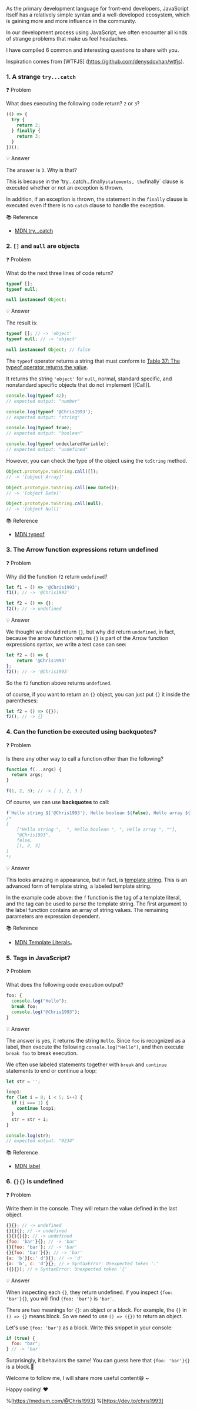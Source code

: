 As the primary development language for front-end developers, JavaScript itself has a relatively simple syntax and a well-developed ecosystem, which is gaining more and more influence in the community.

In our development process using JavaScript, we often encounter all kinds of strange problems that make us feel headaches.

I have compiled 6 common and interesting questions to share with you.

Inspiration comes from [WTFJS] (https://github.com/denysdovhan/wtfjs).

### 1. A strange `try...catch`

❓ Problem

What does executing the following code return? `2` or `3`?

```javascript
(() => {
  try {
    return 2;
  } finally {
    return 3;
  }
})();
```

💡 Answer

The answer is `3`. Why is that?

This is because in the 'try...catch...finally` statements, the `finally` clause is executed whether or not an exception is thrown.

In addition, if an exception is thrown, the statement in the `finally` clause is executed even if there is no `catch` clause to handle the exception.

📚 Reference

- [MDN try...catch](https://developer.mozilla.org/en-US/docs/Web/JavaScript/Reference/Statements/try...catch)

### 2. `[]` and `null` are objects

❓ Problem

What do the next three lines of code return?

```javascript
typeof [];
typeof null;

null instanceof Object;
```

💡 Answer

The result is:

```javascript
typeof []; // -> 'object'
typeof null; // -> 'object'

null instanceof Object; // false
```

The `typeof` operator returns a string that must conform to [Table 37: The typeof operator returns the value](https://262.ecma-international.org/12.0/#table-typeof-operator-results).

It returns the string `'object'` for `null`, normal, standard specific, and nonstandard specific objects that do not implement [[Call]].

```javascript
console.log(typeof 42);
// expected output: "number"

console.log(typeof '@Chris1993');
// expected output: "string"

console.log(typeof true);
// expected output: "boolean"

console.log(typeof undeclaredVariable);
// expected output: "undefined"
```

However, you can check the type of the object using the `toString` method.

```javascript
Object.prototype.toString.call([]);
// -> '[object Array]'

Object.prototype.toString.call(new Date());
// -> '[object Date]'

Object.prototype.toString.call(null);
// -> '[object Null]'
```

📚 Reference

- [MDN typeof](https://developer.mozilla.org/en-US/docs/Web/JavaScript/Reference/Operators/typeof)

### 3. The Arrow function expressions return undefined

❓ Problem

Why did the function `f2` return `undefined`?

```javascript
let f1 = () => '@Chris1993';
f1(); // -> '@Chris1993'

let f2 = () => {};
f2(); // -> undefined
```

💡 Answer

We thought we should return `{}`, but why did return `undefined`, in fact, because the arrow function returns `{}` is part of the Arrow function expressions syntax, we write a test case can see:

```javascript
let f2 = () => {
    return '@Chris1993'
};
f2(); // -> '@Chris1993'
```

So the `f2` function above returns `undefined`.

of course, if you want to return an `{}` object, you can just put `{}` it inside the parentheses:

```javascript
let f2 = () => ({});
f2(); // -> {}
```

### 4. Can the function be executed using backquotes?

❓ Problem

Is there any other way to call a function other than the following?

```javascript
function f(...args) {
  return args;
}

f(1, 2, 3); // -> [ 1, 2, 3 ]
```

Of course, we can use **backquotes** to call:

```javascript
f`Hello string ${'@Chris1993'}, Hello boolean ${false}, Hello array ${[1, 2, 3]}`;
/*
[
    ["Hello string ",  ", Hello boolean ", ", Hello array ", ""],
    "@Chris1993",
    false,
    [1, 2, 3]
]
*/
```

💡 Answer

This looks amazing in appearance, but in fact, is [template string](https://developer.mozilla.org/en-US/docs/Web/JavaScript/Reference/Template_literals). This is an advanced form of template string, a labeled template string.

In the example code above: the `f` function is the tag of a template literal, and the tag can be used to parse the template string. The first argument to the label function contains an array of string values. The remaining parameters are expression dependent.

📚 Reference

- [MDN Template Literals](https://developer.mozilla.org/en-US/docs/Web/JavaScript/Reference/Template_literals)。

### 5. Tags in JavaScript?

❓ Problem

What does the following code execution output?

```javascript
foo: {
  console.log("Hello");
  break foo;
  console.log("@Chris1993");
}
```

💡 Answer

The answer is yes, it returns the string `Hello`. Since `foo` is recognized as a label, then execute the following `console.log("Hello")`, and then execute `break foo` to break execution.

We often use labeled statements together with `break` and `continue` statements to end or continue a loop:

```javascript
let str = '';

loop1:
for (let i = 0; i < 5; i++) {
  if (i === 1) {
    continue loop1;
  }
  str = str + i;
}

console.log(str);
// expected output: "0234"
```

📚 Reference
- [MDN label](https://developer.mozilla.org/en-US/docs/Web/JavaScript/Reference/Statements/label)

### 6. `{}{}` is undefined

❓ Problem

Write them in the console. They will return the value defined in the last object.

```javascript
{}{}; // -> undefined
{}{}{}; // -> undefined
{}{}{}{}; // -> undefined
{foo: 'bar'}{}; // -> 'bar'
{}{foo: 'bar'}; // -> 'bar'
{}{foo: 'bar'}{}; // -> 'bar'
{a: 'b'}{c:' d'}{}; // -> 'd'
{a: 'b', c: 'd'}{}; // > SyntaxError: Unexpected token ':'
({}{}); // > SyntaxError: Unexpected token '{'
```

💡 Answer

When inspecting each `{}`, they return undefined. If you inspect `{foo: 'bar'}{}`, you will find `{foo: 'bar'}` is `'bar'`.

There are two meanings for `{}`: an object or a block. For example, the `{}` in `() => {}` means block. So we need to use `() => ({})` to return an object.

Let's use `{foo: 'bar'}` as a block. Write this snippet in your console:

```javascript
if (true) {
  foo: "bar";
} // -> 'bar'
```

Surprisingly, it behaviors the same! You can guess here that `{foo: 'bar'}{}` is a block.👏

Welcome to follow me, I will share more useful content😄 ~

Happy coding! ❤️

%[https://medium.com/@Chris1993]
%[https://dev.to/chris1993]